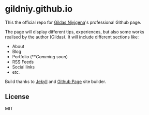 # gildniy.github.io

This the official repo for [Gildas Niyigena]'s professional Github page.

The page will display different tips, experiences, but also some works realised by the author (Gildas). It will include different sections like:

  - About
  - Blog
  - Portfolio (**_Comming soon_)
  - RSS Feeds
  - Social links
  - etc.

Build thanks to [Jekyll] and [Github Page] site builder.

License
----

MIT

   [Gildas Niyigena]: <http://github.com/gildniy/>
   [Jekyll]: <https://jekyllrb.com/>
   [Github Page]: <https://pages.github.com/>
